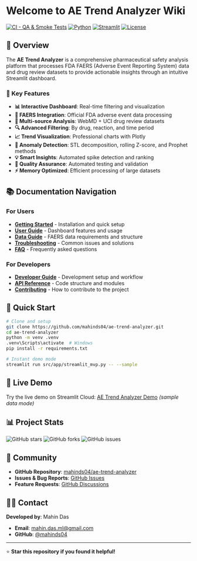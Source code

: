 # Welcome to AE Trend Analyzer Wiki

[![CI - QA & Smoke Tests](https://github.com/mahinds04/ae-trend-analyzer/actions/workflows/ci.yml/badge.svg)](https://github.com/mahinds04/ae-trend-analyzer/actions/workflows/ci.yml)
[![Python](https://img.shields.io/badge/Python-3.10+-blue.svg)](https://python.org)
[![Streamlit](https://img.shields.io/badge/Streamlit-1.28+-red.svg)](https://streamlit.io)
[![License](https://img.shields.io/badge/License-MIT-green.svg)](LICENSE)

## 🎯 Overview

The **AE Trend Analyzer** is a comprehensive pharmaceutical safety analysis platform that processes FDA FAERS (Adverse Event Reporting System) data and drug review datasets to provide actionable insights through an intuitive Streamlit dashboard.

### 🚀 Key Features

- **📊 Interactive Dashboard**: Real-time filtering and visualization
- **🏥 FAERS Integration**: Official FDA adverse event data processing
- **💊 Multi-source Analysis**: WebMD + UCI drug review datasets
- **🔍 Advanced Filtering**: By drug, reaction, and time period
- **📈 Trend Visualization**: Professional charts with Plotly
- **🚨 Anomaly Detection**: STL decomposition, rolling Z-score, and Prophet methods
- **💡 Smart Insights**: Automated spike detection and ranking
- **🧪 Quality Assurance**: Automated testing and validation
- **⚡ Memory Optimized**: Efficient processing of large datasets

## 📚 Documentation Navigation

### For Users
- **[Getting Started](Getting-Started)** - Installation and quick setup
- **[User Guide](User-Guide)** - Dashboard features and usage
- **[Data Guide](Data-Guide)** - FAERS data requirements and structure
- **[Troubleshooting](Troubleshooting)** - Common issues and solutions
- **[FAQ](FAQ)** - Frequently asked questions

### For Developers
- **[Developer Guide](Developer-Guide)** - Development setup and workflow
- **[API Reference](API-Reference)** - Code structure and modules
- **[Contributing](Contributing)** - How to contribute to the project

## 🎯 Quick Start

```bash
# Clone and setup
git clone https://github.com/mahinds04/ae-trend-analyzer.git
cd ae-trend-analyzer
python -m venv .venv
.venv\Scripts\activate  # Windows
pip install -r requirements.txt

# Instant demo mode
streamlit run src/app/streamlit_mvp.py -- --sample
```

## 🌟 Live Demo

Try the live demo on Streamlit Cloud: [AE Trend Analyzer Demo](https://ae-trend-analyzer.streamlit.app) *(sample data mode)*

## 📊 Project Stats

![GitHub stars](https://img.shields.io/github/stars/mahinds04/ae-trend-analyzer?style=social)
![GitHub forks](https://img.shields.io/github/forks/mahinds04/ae-trend-analyzer?style=social)
![GitHub issues](https://img.shields.io/github/issues/mahinds04/ae-trend-analyzer)

## 🤝 Community

- **GitHub Repository**: [mahinds04/ae-trend-analyzer](https://github.com/mahinds04/ae-trend-analyzer)
- **Issues & Bug Reports**: [GitHub Issues](https://github.com/mahinds04/ae-trend-analyzer/issues)
- **Feature Requests**: [GitHub Discussions](https://github.com/mahinds04/ae-trend-analyzer/discussions)

## 👨‍💻 Contact

**Developed by**: Mahin Das
- **Email**: mahin.das.ml@gmail.com
- **GitHub**: [@mahinds04](https://github.com/mahinds04)

---

⭐ **Star this repository if you found it helpful!**